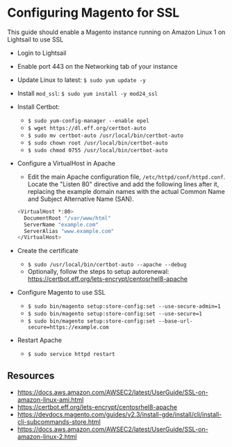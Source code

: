# Configuring Magento for SSL

This guide should enable a Magento instance running on Amazon Linux 1 on Lightsail to use SSL

* Login to Lightsail
* Enable port 443 on the Networking tab of your instance
* Update Linux to latest: `$ sudo yum update -y`
* Install `mod_ssl`: `$ sudo yum install -y mod24_ssl`
* Install Certbot:
  * `$ sudo yum-config-manager --enable epel`
  * `$ wget https://dl.eff.org/certbot-auto`
  * `$ sudo mv certbot-auto /usr/local/bin/certbot-auto`
  * `$ sudo chown root /usr/local/bin/certbot-auto`
  * `$ sudo chmod 0755 /usr/local/bin/certbot-auto`
* Configure a VirtualHost in Apache
  * Edit the main Apache configuration file, `/etc/httpd/conf/httpd.conf`. Locate the "Listen 80" directive and add the following lines after it, replacing the example domain names with the actual Common Name and Subject Alternative Name (SAN).

  ```bash
  <VirtualHost *:80>
    DocumentRoot "/var/www/html"
    ServerName "example.com"
    ServerAlias "www.example.com"
  </VirtualHost>
  ```

* Create the certificate
  * `$ sudo /usr/local/bin/certbot-auto --apache --debug`
  * Optionally, follow the steps to setup autorenewal: <https://certbot.eff.org/lets-encrypt/centosrhel8-apache>
* Configure Magento to use SSL
  * `$ sudo bin/magento setup:store-config:set --use-secure-admin=1`
  * `$ sudo bin/magento setup:store-config:set --use-secure=1`
  * `$ sudo bin/magento setup:store-config:set --base-url-secure=https://example.com`
* Restart Apache
  * `$ sudo service httpd restart`

## Resources

* <https://docs.aws.amazon.com/AWSEC2/latest/UserGuide/SSL-on-amazon-linux-ami.html>
* <https://certbot.eff.org/lets-encrypt/centosrhel8-apache>
* <https://devdocs.magento.com/guides/v2.3/install-gde/install/cli/install-cli-subcommands-store.html>
* <https://docs.aws.amazon.com/AWSEC2/latest/UserGuide/SSL-on-amazon-linux-2.html>
